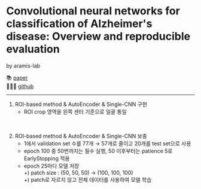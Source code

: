 # Convolutional neural networks for classification of Alzheimer's disease: Overview and reproducible evaluation
by aramis-lab  

📚 [paper](https://www.sciencedirect.com/science/article/abs/pii/S1361841520300591?via%3Dihub)  
👩🏻‍💻 [github](https://github.com/aramis-lab/AD-DL/tree/initial/clinicadl/clinicadl)
***
1. ROI-based method & AutoEncoder & Single-CNN 구현  
   - ROI crop 영역을 왼쪽 센터 기준으로 일괄 통일
<br>

2. ROI-based method & AutoEncoder & Single-CNN 보충   
   - 1에서 validation set 수를 77개 → 57개로 줄이고 20개를 test set으로 사용
   - epoch 100 중 50번까지는 필수 실행, 50 이후부터는 patience 5로 EarlyStopping 적용
   - epoch 25마다 모델 저장  
   +) patch size : (50, 50, 50) → (100, 100, 100)  
   +) patch로 자르지 않고 전체 데이터를 사용하여 모델 학습
